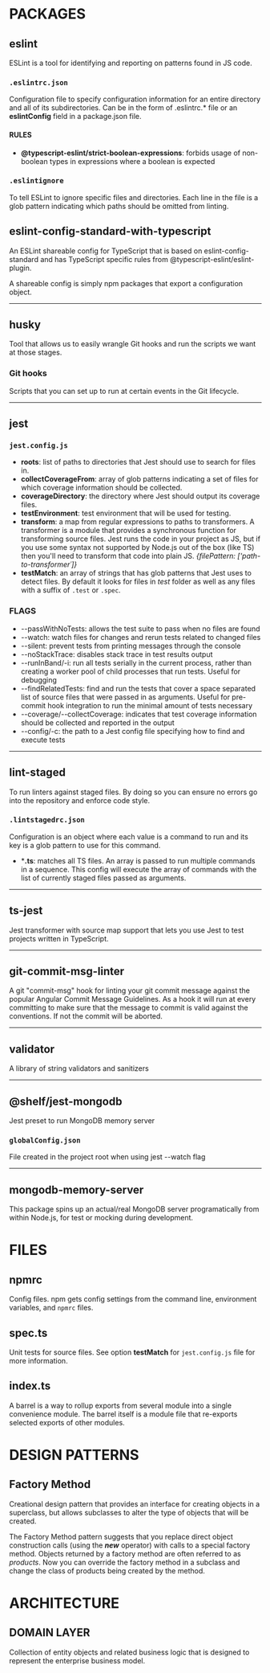 # PACKAGES

## eslint

ESLint is a tool for identifying and reporting on patterns found in JS code.

### ```.eslintrc.json```

Configuration file to specify configuration information for an entire directory and all of its subdirectories. Can be in the form of .eslintrc.* file or an **eslintConfig** field in a package.json file.

#### RULES

- **@typescript-eslint/strict-boolean-expressions**: forbids usage of non-boolean types in expressions where a boolean is expected

### ```.eslintignore```

To tell ESLint to ignore specific files and directories. Each line in the file is a glob pattern indicating which paths should be omitted from linting.

## eslint-config-standard-with-typescript

An ESLint shareable config for TypeScript that is based on eslint-config-standard and has TypeScript specific rules from @typescript-eslint/eslint-plugin.

A shareable config is simply npm packages that export a configuration object.

---

## husky

Tool that allows us to easily wrangle Git hooks and run the scripts we want at those stages.

### Git hooks

Scripts that you can set up to run at certain events in the Git lifecycle.

---

## jest

### ```jest.config.js```

- **roots**: list of paths to directories that Jest should use to search for files in.
- **collectCoverageFrom**: array of glob patterns indicating a set of files for which coverage information should be collected.
- **coverageDirectory**: the directory where Jest should output its coverage files.
- **testEnvironment**: test environment that will be used for testing.
- **transform**: a map from regular expressions to paths to transformers. A transformer is a module that provides a synchronous function for transforming source files. Jest runs the code in your project as JS, but if you use some syntax not supported by Node.js out of the box (like TS) then you'll need to transform that code into plain JS. *{filePattern: ['path-to-transformer´]}*
- **testMatch**: an array of strings that has glob patterns that Jest uses to detect files. By default it looks for files in *test* folder as well as any files with a suffix of ```.test``` or ```.spec```.

### FLAGS

- --passWithNoTests: allows the test suite to pass when no files are found
- --watch: watch files for changes and rerun tests related to changed files
- --silent: prevent tests from printing messages through the console
- --noStackTrace: disables stack trace in test results output
- --runInBand/-i: run all tests serially in the current process, rather than creating a worker pool of child processes that run tests. Useful for debugging
- --findRelatedTests: find and run the tests that cover a space separated list of source files that were passed in as arguments. Useful for pre-commit hook integration to run the minimal amount of tests necessary
- --coverage/--collectCoverage: indicates that test coverage information should be collected and reported in the output
- --config/-c: the path to a Jest config file specifying how to find and execute tests

---

## lint-staged

To run linters against staged files. By doing so you can ensure no errors go into the repository and enforce code style.

### ```.lintstagedrc.json```

Configuration is an object where each value is a command to run and its key is a glob pattern to use for this command.

- ***.ts**: matches all TS files. An array is passed to run multiple commands in a sequence. This config will execute the array of commands with the list of currently staged files passed as arguments.

---

## ts-jest

Jest transformer with source map support that lets you use Jest to test projects written in TypeScript.

---

## git-commit-msg-linter

A git "commit-msg" hook for linting your git commit message against the popular Angular Commit Message Guidelines. As a hook it will run at every committing to make sure that the message to commit is valid against the conventions. If not the commit will be aborted.

---

## validator

A library of string validators and sanitizers

---

## @shelf/jest-mongodb

Jest preset to run MongoDB memory server

### ```globalConfig.json```

File created in the project root when using jest --watch flag

---

## mongodb-memory-server

This package spins up an actual/real MongoDB server programatically from within Node.js, for test or mocking during development.

# FILES

## npmrc

Config files.
npm gets config settings from the command line, environment variables, and ```npmrc``` files.

## spec.ts

Unit tests for source files. See option **testMatch** for ```jest.config.js``` file for more information.

## index.ts

A barrel is a way to rollup exports from several module into a single convenience module. The barrel itself is a module file that re-exports selected exports of other modules.

# DESIGN PATTERNS

## Factory Method

Creational design pattern that provides an interface for creating objects in a superclass, but allows subclasses to alter the type of objects that will be created.

The Factory Method pattern suggests that you replace direct object construction calls (using the ***new*** operator) with calls to a special factory method. Objects returned by a factory method are often referred to as *products*.
Now you can override the factory method in a subclass and change the class of products being created by the method.

# ARCHITECTURE

## DOMAIN LAYER

Collection of entity objects and related business logic that is designed to represent the enterprise business model.
